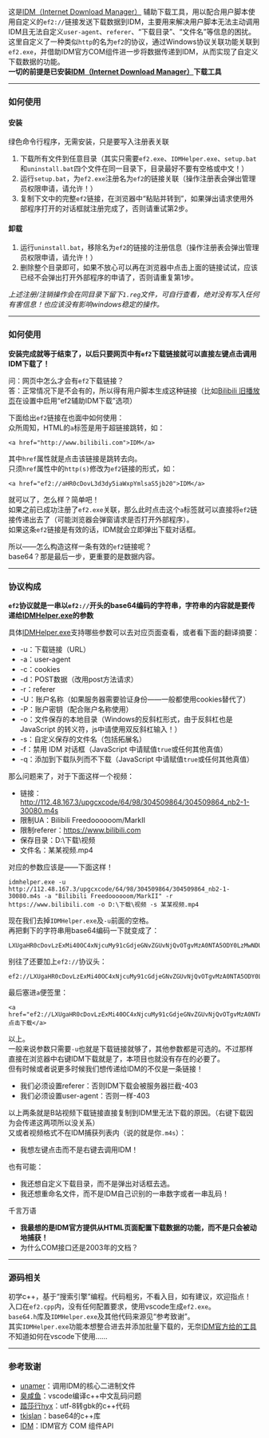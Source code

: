 这是[IDM（Internet Download Manager）](http://www.internetdownloadmanager.com/) 辅助下载工具，用以配合用户脚本使用自定义的`ef2://`链接发送下载数据到IDM，主要用来解决用户脚本无法主动调用IDM且无法自定义`user-agent`、`referer`、“下载目录”、“文件名”等信息的困扰。  
这里自定义了一种类似`http`的名为`ef2`的协议，通过Windows协议关联功能关联到`ef2.exe`，并借助IDM官方COM组件进一步将数据传递到IDM，从而实现了自定义下载数据的功能。  
**一切的前提是已安装[IDM（Internet Download Manager）](http://www.internetdownloadmanager.com/)下载工具**  

---
### 如何使用

#### 安装
绿色命令行程序，无需安装，只是要写入注册表关联
1. 下载所有文件到任意目录（其实只需要`ef2.exe`、`IDMHelper.exe`、`setup.bat`和`uninstall.bat`四个文件在同一目录下，目录最好不要有空格或中文！）
2. 运行`setup.bat`，为`ef2.exe`注册名为`ef2`的链接关联（操作注册表会弹出管理员权限申请，请允许！）
3. 复制下文中的完整`ef2`链接，在浏览器中“粘贴并转到”，如果弹出请求使用外部程序打开的对话框就注册完成了，否则请重试第2步。

#### 卸载
1. 运行`uninstall.bat`，移除名为`ef2`的链接的注册信息（操作注册表会弹出管理员权限申请，请允许！）  
2. 删除整个目录即可，如果不放心可以再在浏览器中点击上面的链接试试，应该已经不会弹出打开外部程序的申请了，否则请重复第1步。

*上述注册/注销操作会在同目录下留下`1.reg`文件，可自行查看，绝对没有写入任何有害信息！也应该没有影响windows稳定的操作。*

---
### 如何使用
**安装完成就等于结束了，以后只要网页中有`ef2`下载链接就可以直接左键点击调用IDM下载了！**  

问：网页中怎么才会有`ef2`下载链接？  
答：正常情况下是不会有的，所以得有用户脚本生成这种链接（比如[Bilibili 旧播放页](https://github.com/MotooriKashin/Bilibili-Old/)在设置中启用“ef2辅助IDM下载”选项）  

下面给出`ef2`链接在也面中如何使用：    
众所周知，HTML的`a`标签是用于超链接跳转，如：
```
<a href="http://www.bilibili.com">IDM</a>
```
其中`href`属性就是点击该链接是跳转去向。  
只须`href`属性中的`http(s)`修改为`ef2`链接的形式，如：
```
<a href="ef2://aHR0cDovL3d3dy5iaWxpYmlsaS5jb20">IDM</a>
```
就可以了，怎么样？简单吧！  
如果之前已成功注册了`ef2.exe`关联，那么此时点击这个`a`标签就可以直接将`ef2`链接传递出去了（可能浏览器会弹窗请求是否打开外部程序）。  
如果这条`ef2`链接是有效的话，IDM就会立即弹出下载对话框。  

所以——怎么构造这样一条有效的`ef2`链接呢？  
base64？那是最后一步，更重要的是数据内容。

---
### 协议构成
**`ef2`协议就是一串以`ef2://`开头的base64编码的字符串，字符串的内容就是要传递给[IDMHelper.exe](https://github.com/unamer/IDMHelper)的参数**  

具体[IDMHelper.exe](https://github.com/unamer/IDMHelper)支持哪些参数可以去对应页面查看，或者看下面的翻译摘要：
   - -u：下载链接（URL）
   - -a：user-agent
   - -c：cookies
   - -d：POST数据（改用post方法请求）
   - -r：referer
   - -U：账户名称（如果服务器需要验证身份——一般都使用cookies替代了）
   - -P：账户密钥（配合账户名称使用）
   - -o：文件保存的本地目录（Windows的反斜杠形式，由于反斜杠也是 JavaScript 的转义符，js中请使用双反斜杠输入！）
   - -s：自定义保存的文件名（包括拓展名）
   - -f：禁用 IDM 对话框（JavaScript 中请赋值`true`或任何其他真值）
   - -q：添加到下载队列而不下载（JavaScript 中请赋值`true`或任何其他真值）

那么问题来了，对于下面这样一个视频：
   - 链接：http://112.48.167.3/upgcxcode/64/98/304509864/304509864_nb2-1-30080.m4s
   - 限制UA：Bilibili Freedoooooom/MarkII
   - 限制referer：https://www.bilibili.com
   - 保存目录：D:\下载\视频
   - 文件名：某某视频.mp4

对应的参数应该是——下面这样！
```
idmhelper.exe -u http://112.48.167.3/upgcxcode/64/98/304509864/304509864_nb2-1-30080.m4s -a "Bilibili Freedoooooom/MarkII" -r https://www.bilibili.com -o D:\下载\视频 -s 某某视频.mp4
```
现在我们去掉`IDMHelper.exe`及`-u`前面的空格。  
再把剩下的字符串用base64编码一下就变成了：
```
LXUgaHR0cDovLzExMi40OC4xNjcuMy91cGdjeGNvZGUvNjQvOTgvMzA0NTA5ODY0LzMwNDUwOTg2NF9uYjItMS0zMDA4MC5tNHMgLWEgIkJpbGliaWxpIEZyZWVkb29vb29vbS9NYXJrSUkiIC1yIGh0dHBzOi8vd3d3LmJpbGliaWxpLmNvbSAtbyBEOlzkuIvovb1c6KeG6aKRIC1zIOafkOafkOinhumikS5tcDQ
```
别往了还要加上`ef2://`协议头：
```
ef2://LXUgaHR0cDovLzExMi40OC4xNjcuMy91cGdjeGNvZGUvNjQvOTgvMzA0NTA5ODY0LzMwNDUwOTg2NF9uYjItMS0zMDA4MC5tNHMgLWEgIkJpbGliaWxpIEZyZWVkb29vb29vbS9NYXJrSUkiIC1yIGh0dHBzOi8vd3d3LmJpbGliaWxpLmNvbSAtbyBEOlzkuIvovb1c6KeG6aKRIC1zIOafkOafkOinhumikS5tcDQ
```
最后塞进`a`便签里：
```
<a href="ef2://LXUgaHR0cDovLzExMi40OC4xNjcuMy91cGdjeGNvZGUvNjQvOTgvMzA0NTA5ODY0LzMwNDUwOTg2NF9uYjItMS0zMDA4MC5tNHMgLWEgIkJpbGliaWxpIEZyZWVkb29vb29vbS9NYXJrSUkiIC1yIGh0dHBzOi8vd3d3LmJpbGliaWxpLmNvbSAtbyBEOlzkuIvovb1c6KeG6aKRIC1zIOafkOafkOinhumikS5tcDQ">点击下载</a>
```
以上。  
一般来说参数只需要`-u`也就是下载链接就够了，其他参数都是可选的。不过那样直接在浏览器中右键IDM下载就是了，本项目也就没有存在的必要了。  
但有时候或者说更多时候我们想传递给IDM的不仅是一条链接！
   - 我们必须设置referer：否则IDM下载会被服务器拦截-403
   - 我们必须设置user-agent：否则一样-403

以上两条就是B站视频下载链接直接复制到IDM里无法下载的原因。（右键下载因为会传递这两项所以没关系）  
又或者视频格式不在IDM捕获列表内（说的就是你`.m4s`）：
   - 我想左键点击而不是右键去调用IDM！
  
也有可能：
   - 我还想自定义下载目录，而不是弹出对话框去选。
   - 我还想重命名文件，而不是IDM自己识别的一串数字或者一串乱码！  

千言万语
   - **我最想的是IDM官方提供从HTML页面配置下载数据的功能，而不是只会被动地捕获！**  
   - 为什么COM接口还是2003年的文档？

---
### 源码相关
初学c++，基于“搜索引擎”编程。代码粗劣，不看入目，如有建议，欢迎指点！  
入口在`ef2.cpp`内，没有任何配置要求，使用vscode生成`ef2.exe`。      
`base64.h`库及`IDMHelper.exe`及其他代码来源见“参考致谢”。  
其实`IDMHelper.exe`功能本想整合进去并添加批量下载的，无奈[IDM官方给的工具](http://www.internetdownloadmanager.com/support/idm_api.html)不知道如何在vscode下使用……

---
### 参考致谢
- [unamer](https://github.com/unamer/IDMHelper)：调用IDM的核心二进制文件
- [臭咸鱼](https://www.cnblogs.com/chouxianyu/p/11249810.html)：vscode编译c++中文乱码问题
- [踏莎行hyx](https://blog.csdn.net/u012234115/article/details/83186386)：utf-8转gbk的c++代码
- [tkislan](https://github.com/tkislan/base64)：base64的c++库  
- [IDM](http://www.internetdownloadmanager.com/support/idm_api.html)：IDM官方 COM 组件API